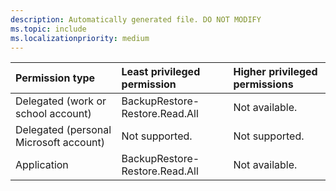 ```yaml
---
description: Automatically generated file. DO NOT MODIFY
ms.topic: include
ms.localizationpriority: medium
---
```


|Permission type|Least privileged permission|Higher privileged permissions|
|:---|:---|:---|
|Delegated (work or school account)|BackupRestore-Restore.Read.All|Not available.|
|Delegated (personal Microsoft account)|Not supported.|Not supported.|
|Application|BackupRestore-Restore.Read.All|Not available.|

